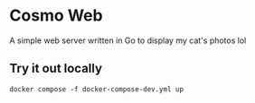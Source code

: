 # Cosmo Web

A simple web server written in Go to display my cat's photos lol

## Try it out locally

```
docker compose -f docker-compose-dev.yml up
```

